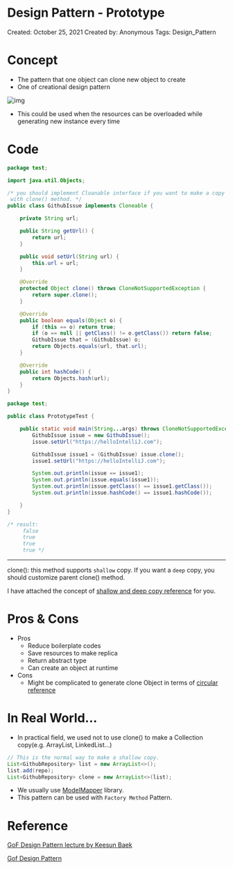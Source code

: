 # Design Pattern - Prototype

Created: October 25, 2021
Created by: Anonymous
Tags: Design_Pattern

# Concept

- The pattern that one object can clone new object to create
- One of creational design pattern

![img](https://user-images.githubusercontent.com/15176192/140093898-cb6236f8-3e74-46f4-a9aa-bf880b493121.gif)


- This could be used when the resources can be overloaded while generating new instance every time

# Code

```java
package test;

import java.util.Objects;

/* you should implement Cloanable interface if you want to make a copy
 with clone() method. */
public class GithubIssue implements Cloneable {

    private String url;

    public String getUrl() {
        return url;
    }

    public void setUrl(String url) {
        this.url = url;
    }

    @Override
    protected Object clone() throws CloneNotSupportedException {
        return super.clone();
    }

    @Override
    public boolean equals(Object o) {
        if (this == o) return true;
        if (o == null || getClass() != o.getClass()) return false;
        GithubIssue that = (GithubIssue) o;
        return Objects.equals(url, that.url);
    }

    @Override
    public int hashCode() {
        return Objects.hash(url);
    }
}
```

```java
package test;

public class PrototypeTest {

    public static void main(String...args) throws CloneNotSupportedException {
        GithubIssue issue = new GithubIssue();
        issue.setUrl("https://helloIntelliJ.com");

        GithubIssue issue1 = (GithubIssue) issue.clone();
        issue1.setUrl("https://helloIntelliJ.com");

        System.out.println(issue == issue1);
        System.out.println(issue.equals(issue1));
        System.out.println(issue.getClass() == issue1.getClass());
        System.out.println(issue.hashCode() == issue1.hashCode());

    }
}

/* result:
	 false
	 true
	 true
	 true */
```

---

clone(): this method supports `shallow` copy. If you want a `deep` copy, you should customize parent clone() method.

I have attached the concept of [shallow and deep copy reference](https://www.geeksforgeeks.org/difference-between-shallow-and-deep-copy-of-a-class/) for you.

# Pros & Cons

- Pros
    - Reduce boilerplate codes
    - Save resources to make replica
    - Return abstract type
    - Can create an object at runtime
- Cons
    - Might be complicated to generate clone Object in terms of [circular reference](https://ko.wikipedia.org/wiki/%EC%88%9C%ED%99%98_%EC%B0%B8%EC%A1%B0)

# In Real World...

- In practical field, we used not to use clone() to make a Collection copy(e.g. ArrayList, LinkedList...)

```java
// This is the normal way to make a shallow copy.
List<GithubRepository> list = new ArrayList<>();
list.add(repo);
List<GithubRepository> clone = new ArrayList<>(list);
```

- We usually use [ModelMapper](http://modelmapper.org/getting-started/) library.
- This pattern can be used with `Factory Method` Pattern.

# Reference

[GoF Design Pattern lecture by Keesun Baek](https://www.inflearn.com/course/%EB%94%94%EC%9E%90%EC%9D%B8-%ED%8C%A8%ED%84%B4/lecture/94126?tab=note&speed=1.5)

[Gof Design Pattern](http://www.kyobobook.co.kr/product/detailViewKor.laf?ejkGb=KOR&mallGb=KOR&barcode=9788945072146)
